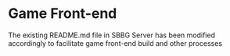 # Game Front-end
The existing README.md file in SBBG Server has been modified accordingly to facilitate game front-end build and other processes
